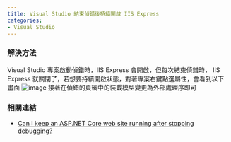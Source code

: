 ```yaml
---
title: Visual Studio 結束偵錯後持續開啟 IIS Express
categories:
- Visual Studio 
---
```

### 解決方法

Visual Studio 專案啟動偵錯時，IIS Express 會開啟，但每次結束偵錯時， IIS Express 就關閉了，若想要持續開啟狀態，對著專案右鍵點選屬性，會看到以下畫面
![image](https://user-images.githubusercontent.com/46283957/149251128-31e3840c-45d4-4c62-a264-5ca88c69d392.png)
接著在偵錯的頁籤中的裝載模型變更為外部處理序即可

### 相關連結

- [Can I keep an ASP.NET Core web site running after stopping debugging?](https://stackoverflow.com/questions/55251484/can-i-keep-an-asp-net-core-web-site-running-after-stopping-debugging)
